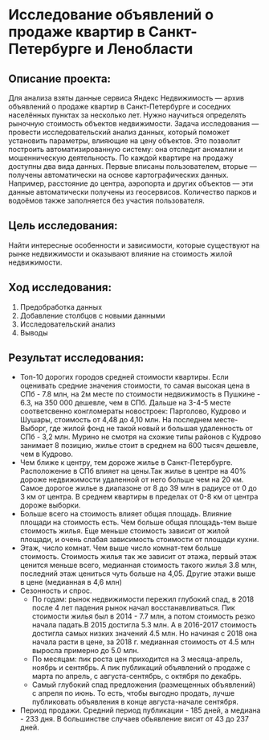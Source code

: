 # Исследование объявлений о продаже квартир в Санкт-Петербурге и Ленобласти
## Описание проекта:
Для анализа взяты данные сервиса Яндекс Недвижимость — архив объявлений о продаже квартир в Санкт-Петербурге и соседних населённых пунктах за несколько лет. Нужно научиться определять рыночную стоимость объектов недвижимости. Задача исследования — провести исследовательский анализ данных, который поможет установить параметры, влияющие на цену объектов. Это позволит построить автоматизированную систему: она отследит аномалии и мошенническую деятельность. 
По каждой квартире на продажу доступны два вида данных. Первые вписаны пользователем, вторые — получены автоматически на основе картографических данных. Например, расстояние до центра, аэропорта и других объектов — эти данные автоматически получены из геосервисов. Количество парков и водоёмов также заполняется без участия пользователя. 
## Цель исследования:
Найти интересные особенности и зависимости, которые существуют на рынке недвижимости и оказывают влияние на стоимость жилой недвижимости.
## Ход исследования:
1. Предобработка данных
2. Добавление столбцов с новыми данными
3. Исследовательский анализ
4. Выводы 
## Результат исследования:
- Топ-10 дорогих городов средней стоимости квартиры. 
Если оценивать средние значения стоимости, то самая высокая цена в СПб - 7.8 млн, на 2м месте по стоимости недвижимость в Пушкине - 6.3, на 350 000 дешевле, чем в СПб. Дальше на 3-4-5 месте соответсвенно конгломераты новостроек: Парголово, Кудрово и Шушары, стоимость от 4,48 до 4,10 млн. На последнем месте- Выборг, где жилой фонд не такой новый и большая удаленность от СПб - 3,2 млн. Мурино не смотря на схожие типы районов с Кудрово занимает 8 позицию, жилье стоит в среднем на 600 тысяч дешевле, чем в Кудрово.
- Чем ближе к центру, тем дороже жилье в Санкт-Петербурге.
Расположение в СПб влияет на цены.Так жилье в центре на 40% дороже недвижимости удаленной от него больше чем на 20 км. Самое дорогое жилье в диапазоне от 8 до 39 млн в радиусе от 0 до 3 км от центра. В среднем квартиры в пределах от 0-8 км от центра дороже выборки.
- Больше всего на стоимость влияет общая площадь.
Влияние площади на стоимость есть. Чем больше общая площадь-тем выше стоимость жилья. Еще меньше стоимость зависит от жилой площади, и очень слабая зависимость стоимости от площади кухни.
- Этаж, число комнат.
Чем выше число комнат-тем больше стоимость. Стоимость жилья так же зависит от этажа, первый этаж ценится меньше всего, медианная стоимость такого жилья 3.8 млн, последний этаж цениться чуть больше на 4,05. Другие этажи выше в цене (медианная в 4,6 млн)
- Сезонность и спрос.
  - По годам: рынок недвижимости пережил глубокий спад, в 2018 после 4 лет падения рынок начал восстанавливаться. Пик стоимости жилья был в 2014 - 7.7 млн, а потом стоимость резко начала падать.В 2015 достигла 5.3 млн. А в 2016-2017 стоимость достигла самых низких значений 4.5 млн. Но начиная с 2018 она начала расти в цене, за 2018 г. медианная стоимость от 4.5 млн выросла примерно до 5.0 млн.
  - По месяцам: пик роста цен приходится на 3 месяца-апрель, ноябрь и сентябрь. А пик публикаций объявлений о продаже с марта по апрель, с августа-сентябрь, с октября по декабрь. 
  - Самый глубокий спад предложения (размещенных объявлений) с апреля по июнь. То есть, чтобы выгодно продать, лучше публиковать объявления в конце августа-начале сентября.
- Период продажи.
Средний период публикации - 185 дней, а медиана - 233 дня. В большинстве случаев обьявление висит от 43 до 237 дней.
